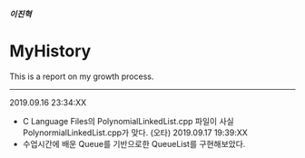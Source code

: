 ##### 이진혁

# MyHistory
This is a report on my growth process.

<hr>

2019.09.16 23:34:XX
- C Language Files의 PolynomialLinkedList.cpp 파일이 사실 PolynormialLinkedList.cpp가 맞다. (오타)
2019.09.17 19:39:XX
- 수업시간에 배운 Queue를 기반으로한 QueueList를 구현해보았다.